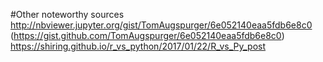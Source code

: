 #Other noteworthy sources
http://nbviewer.jupyter.org/gist/TomAugspurger/6e052140eaa5fdb6e8c0 (https://gist.github.com/TomAugspurger/6e052140eaa5fdb6e8c0)
https://shiring.github.io/r_vs_python/2017/01/22/R_vs_Py_post